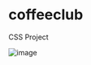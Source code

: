 # coffeeclub
CSS Project

![image](https://drive.google.com/uc?export=view&id=124yWvGEQZbu7F5uiDWc-64aXJ9Mgiesc)
